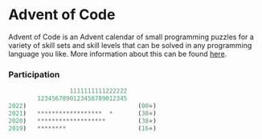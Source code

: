 # Advent of Code

Advent of Code is an Advent calendar of small programming puzzles for a variety of skill sets and skill levels that can be solved in any programming language you like. More information about this can be found [here](https://adventofcode.com/about).

### Participation

```rs
                 1111111111222222
        1234567890123456789012345
2022)                               (00⭐)
2021)   ******************  *       (38⭐)
2020)   *******************         (38⭐)
2019)   ********                    (16⭐)
```
